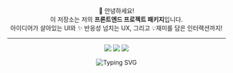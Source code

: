 <div align="center">

🎨 안녕하세요!  
이 저장소는 저의 **프론트엔드 프로젝트 패키지**입니다.  
아이디어가 살아있는 UI와 ✨ 반응성 넘치는 UX, 그리고 💡재미를 담은 인터랙션까지!

---

<img src="https://img.shields.io/badge/Frontend%20Project-Package-blueviolet?style=for-the-badge&logo=react&logoColor=white"/>
<img src="https://img.shields.io/badge/UI%20%26%20UX-Focused-informational?style=for-the-badge&logo=figma&logoColor=white"/>
<img src="https://img.shields.io/badge/Fun%20%26%20Playful-Projects-yellowgreen?style=for-the-badge&logo=css3&logoColor=white"/>

![Typing SVG](https://readme-typing-svg.herokuapp.com?font=Fira+Code&duration=3000&pause=500&color=FEC260&center=true&vCenter=true&width=435&lines=%F0%9F%8E%BB+Frontend+Projects+with+Style;Interaction+meets+Inspiration;React+%2B+UI%2C+UX%2C+Fun!)

</div>


<!--
**seul715/seul715** is a ✨ _special_ ✨ repository because its `README.md` (this file) appears on your GitHub profile.

Here are some ideas to get you started:

- 🔭 I’m currently working on ...
- 🌱 I’m currently learning ...
- 👯 I’m looking to collaborate on ...
- 🤔 I’m looking for help with ...
- 💬 Ask me about ...
- 📫 How to reach me: ...
- 😄 Pronouns: ...
- ⚡ Fun fact: ...
-->
